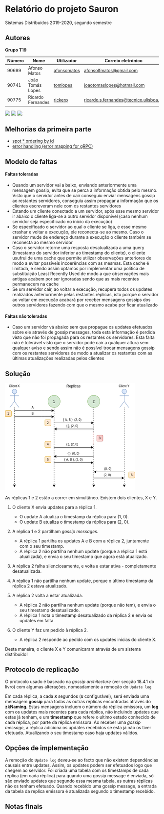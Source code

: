 # Relatório do projeto Sauron

Sistemas Distribuídos 2019-2020, segundo semestre

## Autores

**Grupo T19**

| Número | Nome              | Utilizador                                    | Correio eletrónico                                                                      |
| ------ | ----------------- | --------------------------------------------- | --------------------------------------------------------------------------------------- |
| 90699  | Afonso Matos      | [afonsomatos](https://github.com/afonsomatos) | [afonsolfmatos@gmail.com](mailto:afonsolfmatos@gmail.com)                               |
| 90741  | João Tomás Lopes  | [tomlopes](https://github.com/tomlopes)       | [joaotomaslopes@hotmail.com](mailto:joaotomaslopes@hotmail.com)                         |
| 90775  | Ricardo Fernandes | [rickerp](https://github.com/rickerp)         | [ricardo.s.fernandes@tecnico.ulisboa.pt](mailto:ricardo.s.fernandes@tecnico.ulisboa.pt) |

<img src="https://avatars0.githubusercontent.com/u/10373500?s=460&u=d55b8ec9104eaf2eac56d74f602580fe90ecfb29&v=4" height="150px" /> <img src="https://avatars1.githubusercontent.com/u/33103241?s=460&u=db5a1233e3f142ba48fd94532cfbf504ef14a13e&v=4" height="150px" /> <img src="https://avatars1.githubusercontent.com/u/32230933?s=460&u=d50670ea007c13559cbe4cd18aba7115436df700&v=4" height="150px" />

## Melhorias da primeira parte

- [spot \* ordering by id](https://github.com/tecnico-distsys/T19-Sauron/commit/2f55891deda112f8bbbeb74b4f51093a24e17d21#diff-781a33c089feb1b4b74da871c8f53447L167-R170)
- [error handling (error mapping for gRPC)](https://github.com/tecnico-distsys/T19-Sauron/commit/282d6c1b22ea22548639189b3c583c04cf4c8f9b)

## Modelo de faltas

#### Faltas toleradas

- Quando um servidor vai a baixo, enviando anteriormente uma mensagem gossip, evita que se perca a informação obtida pelo mesmo. Visto que o servidor antes de cair conseguiu enviar mensagens gossip ao restantes servidores, conseguiu assim propagar a informação que os clientes escreveram nele com os restantes servidores
- Estando um cliente conectado a um servidor, após esse mesmo servidor ir abaixo o cliente liga-se a outro servidor disponível (caso nenhum servidor seja especificado no inicio da execução)
- Se especificado o servidor ao qual o cliente se liga, e esse mesmo crashar e voltar a execução, ele reconecta-se ao mesmo. Caso o servidor mude de endereço durante a execução o cliente também se reconecta ao mesmo servidor
- Caso o servidor retorne uma resposta desatualizada a uma query (timestamp do servidor inferior ao timestamp do cliente), o cliente usufrui de uma cache que permite utilizar observações anteriores de modo a evitar possíveis incoerências com as mesmas. Esta cache é limitada, e sendo assim optamos por implementar uma política de substituição Least Recently Used de modo a que observações mais antigas acabem por ser ignoradas sendo que as mais recentes permanecem na cache
- Se um servidor cair, ao voltar a execução, recupera todos os updates realizados anteriormente pelas restantes réplicas, isto porque o servidor ao voltar em execução acabará por receber mensagens gossips dos outros servidores fazendo com que o mesmo acabe por ficar atualizado

#### Faltas não toleradas

- Caso um servidor vá abaixo sem que propague os updates efetuados sobre ele através de gossip messages, toda esta informação é perdida visto que não foi propagada para os restantes os servidores. Esta falta não é tolerável visto que o servidor pode cair a qualquer altura sem qualquer aviso e sendo assim não é possível trocar mensagens gossip com os restantes servidores de modo a atualizar os restantes com as últimas atualizações realizadas pelos clientes

## Solução

![Solução](./solution.png)

As réplicas 1 e 2 estão a correr em simultâneo.
Existem dois clientes, X e Y.

1. O cliente X envia updates para a réplica 1.
   - O update A atualiza o timestamp da réplica para (1, 0).
   - O update B atualiza o timestamp da réplica para (2, 0).
2. A réplica 1 e 2 partilham _gossip messages_.
   - A réplica 1 partilha os updates A e B com a réplica 2, juntamente com o seu timestamp.
   - A réplica 2 não partilha nenhum update (porque a réplica 1 está atualizada), e envia o seu timestamp que agora
     está atualizado.
3. A réplica 2 falha silenciosamente, e volta a estar ativa - completamente desatualizada.
4. A réplica 1 não partilha nenhum update, porque o último timestamp da réplica 2 estava atualizado.
5. A réplica 2 volta a estar atualizada.
   - A réplica 2 não partilha nenhum update (porque não tem), e envia o seu timestamp desatualizado.
   - A réplica 1 nota o timestamp desatualizado da réplica 2 e envia os updates em falta.
6. O cliente Y faz um pedido à réplica 2.

   - A réplica 2 responde ao pedido com os updates inicias do cliente X.

Desta maneira, o cliente X e Y comunicaram através de um sistema distribuído!

## Protocolo de replicação

O protocolo usado é baseado na _gossip architecture_ (ver secção 18.4.1 do livro) com algumas alterações, nomeadamente a remoção do `Update log`

Em cada réplica, a cada **_x_** segundos (**_x_** configurável), será enviada uma mensagem **gossip** para todas as outras réplicas encontradas através do **zkNaming**. Estas mensagens incluem o número da réplica emissora, um **log** com os updates mais recentes para cada réplica, não incluindo updates que estas já tenham, e um **timestamp** que refere o ultimo estado conhecido de cada réplica, por parte da réplica emissora. Ao receber uma _gossip message_, a réplica adiciona os updates recebidos se esta já não os tiver efetuado. Atualizando o seu timestamp caso haja updates válidos.

## Opções de implementação

A remoção do `Update log` deveu-se ao facto que não existem dependências causais entre updates. Assim, os updates podem ser efetuados logo que chegem ao servidor. Foi criada uma tabela com os timestamps de cada réplica (em cada réplica) para quando uma gossip message é enviada, só são enviado updates que segundo essa mesma tabela, as outras réplicas não os tenham efetuado. Quando recebido uma gossip message, a entrada da tabela da replica emissora é atualizada segundo o timestamp recebido.

## Notas finais
